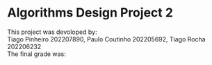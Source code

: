 # Algorithms Design Project 2
This project was devoloped by: <br>
Tiago Pinheiro 202207890, Paulo Coutinho 202205692, Tiago Rocha 202206232 <br>
The final grade was:
